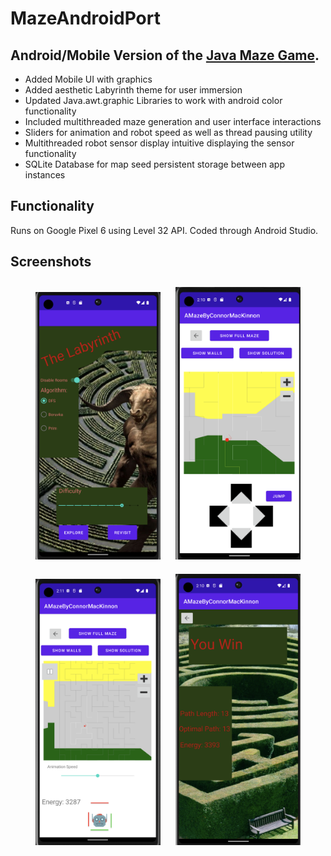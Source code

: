 # MazeAndroidPort

## Android/Mobile Version of the [Java Maze Game](https://github.com/cdmackinnon/JavaMaze). 

* Added Mobile UI with graphics
* Added aesthetic Labyrinth theme for user immersion
* Updated Java.awt.graphic Libraries to work with android color functionality
* Included multithreaded maze generation and user interface interactions
* Sliders for animation and robot speed as well as thread pausing utility
* Multithreaded robot sensor display intuitive displaying the sensor functionality
* SQLite Database for map seed persistent storage between app instances

## Functionality

Runs on Google Pixel 6 using Level 32 API. Coded through Android Studio. 

## Screenshots

<div style="text-align:center">
    <img src="Title%20Screenshot.png" alt="Title Screenshot" style="width:200px; margin:10px;">
    <img src="Manual%20Screenshot.png" alt="Manual Screenshot" style="width:200px; margin:10px;">
    <img src="Robot%20Screenshot.png" alt="Robot Screenshot" style="width:200px; margin:10px;">
    <img src="Winning%20Screnshot.png" alt="Winning Screenshot" style="width:200px; margin:10px;">
</div>
